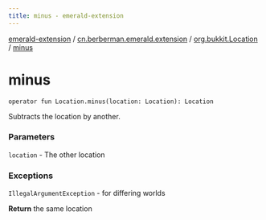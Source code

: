 ```yaml
---
title: minus - emerald-extension
---
```


[emerald-extension](../../index.html) / [cn.berberman.emerald.extension](../index.html) / [org.bukkit.Location](index.html) / [minus](.)

# minus

`operator fun Location.minus(location: Location): Location`

Subtracts the location by another.

### Parameters

`location` - The other location

### Exceptions

`IllegalArgumentException` - for differing worlds

**Return**
the same location

